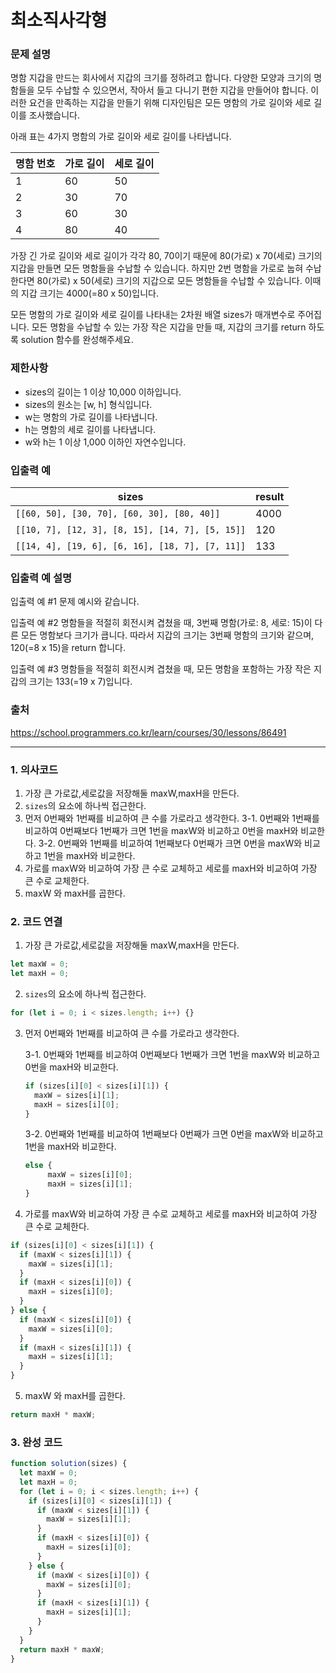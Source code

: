 # 최소직사각형

### 문제 설명

명함 지갑을 만드는 회사에서 지갑의 크기를 정하려고 합니다. 다양한 모양과 크기의 명함들을 모두 수납할 수 있으면서, 작아서 들고 다니기 편한 지갑을 만들어야 합니다. 이러한 요건을 만족하는 지갑을 만들기 위해 디자인팀은 모든 명함의 가로 길이와 세로 길이를 조사했습니다.

아래 표는 4가지 명함의 가로 길이와 세로 길이를 나타냅니다.

| 명함 번호 | 가로 길이 | 세로 길이 |
| --------- | --------- | --------- |
| 1         | 60        | 50        |
| 2         | 30        | 70        |
| 3         | 60        | 30        |
| 4         | 80        | 40        |

가장 긴 가로 길이와 세로 길이가 각각 80, 70이기 때문에 80(가로) x 70(세로) 크기의 지갑을 만들면 모든 명함들을 수납할 수 있습니다. 하지만 2번 명함을 가로로 눕혀 수납한다면 80(가로) x 50(세로) 크기의 지갑으로 모든 명함들을 수납할 수 있습니다. 이때의 지갑 크기는 4000(=80 x 50)입니다.

모든 명함의 가로 길이와 세로 길이를 나타내는 2차원 배열 sizes가 매개변수로 주어집니다. 모든 명함을 수납할 수 있는 가장 작은 지갑을 만들 때, 지갑의 크기를 return 하도록 solution 함수를 완성해주세요.

### 제한사항

- sizes의 길이는 1 이상 10,000 이하입니다.
- sizes의 원소는 [w, h] 형식입니다.
- w는 명함의 가로 길이를 나타냅니다.
- h는 명함의 세로 길이를 나타냅니다.
- w와 h는 1 이상 1,000 이하인 자연수입니다.

### 입출력 예

| sizes                                           | result |
| ----------------------------------------------- | ------ |
| `[[60, 50], [30, 70], [60, 30], [80, 40]]`      | 4000   |
| `[[10, 7], [12, 3], [8, 15], [14, 7], [5, 15]]` | 120    |
| `[[14, 4], [19, 6], [6, 16], [18, 7], [7, 11]]` | 133    |

### 입출력 예 설명

입출력 예 #1
문제 예시와 같습니다.

입출력 예 #2
명함들을 적절히 회전시켜 겹쳤을 때, 3번째 명함(가로: 8, 세로: 15)이 다른 모든 명함보다 크기가 큽니다. 따라서 지갑의 크기는 3번째 명함의 크기와 같으며, 120(=8 x 15)을 return 합니다.

입출력 예 #3
명함들을 적절히 회전시켜 겹쳤을 때, 모든 명함을 포함하는 가장 작은 지갑의 크기는 133(=19 x 7)입니다.

### 출처

https://school.programmers.co.kr/learn/courses/30/lessons/86491

---

### 1. 의사코드

1. 가장 큰 가로값,세로값을 저장해둘 maxW,maxH을 만든다.
2. `sizes`의 요소에 하나씩 접근한다.
3. 먼저 0번째와 1번째를 비교하여 큰 수를 가로라고 생각한다.
   3-1. 0번째와 1번째를 비교하여 0번째보다 1번째가 크면 1번을 maxW와 비교하고 0번을 maxH와 비교한다.
   3-2. 0번째와 1번째를 비교하여 1번째보다 0번째가 크면 0번을 maxW와 비교하고 1번을 maxH와 비교한다.
4. 가로를 maxW와 비교하여 가장 큰 수로 교체하고 세로를 maxH와 비교하여 가장 큰 수로 교체한다.
5. maxW 와 maxH를 곱한다.

### 2. 코드 연결

1. 가장 큰 가로값,세로값을 저장해둘 maxW,maxH을 만든다.

```javascript
let maxW = 0;
let maxH = 0;
```

2. `sizes`의 요소에 하나씩 접근한다.

```javascript
for (let i = 0; i < sizes.length; i++) {}
```

3. 먼저 0번째와 1번째를 비교하여 큰 수를 가로라고 생각한다.

   3-1. 0번째와 1번째를 비교하여 0번째보다 1번째가 크면 1번을 maxW와 비교하고 0번을 maxH와 비교한다.

   ```javascript
   if (sizes[i][0] < sizes[i][1]) {
     maxW = sizes[i][1];
     maxH = sizes[i][0];
   }
   ```

   3-2. 0번째와 1번째를 비교하여 1번째보다 0번째가 크면 0번을 maxW와 비교하고 1번을 maxH와 비교한다.

   ```javascript
   else {
        maxW = sizes[i][0];
        maxH = sizes[i][1];
   }
   ```

4. 가로를 maxW와 비교하여 가장 큰 수로 교체하고 세로를 maxH와 비교하여 가장 큰 수로 교체한다.

```javascript
if (sizes[i][0] < sizes[i][1]) {
  if (maxW < sizes[i][1]) {
    maxW = sizes[i][1];
  }
  if (maxH < sizes[i][0]) {
    maxH = sizes[i][0];
  }
} else {
  if (maxW < sizes[i][0]) {
    maxW = sizes[i][0];
  }
  if (maxH < sizes[i][1]) {
    maxH = sizes[i][1];
  }
}
```

5. maxW 와 maxH를 곱한다.

```javascript
return maxH * maxW;
```

### 3. 완성 코드

```javascript
function solution(sizes) {
  let maxW = 0;
  let maxH = 0;
  for (let i = 0; i < sizes.length; i++) {
    if (sizes[i][0] < sizes[i][1]) {
      if (maxW < sizes[i][1]) {
        maxW = sizes[i][1];
      }
      if (maxH < sizes[i][0]) {
        maxH = sizes[i][0];
      }
    } else {
      if (maxW < sizes[i][0]) {
        maxW = sizes[i][0];
      }
      if (maxH < sizes[i][1]) {
        maxH = sizes[i][1];
      }
    }
  }
  return maxH * maxW;
}
```
